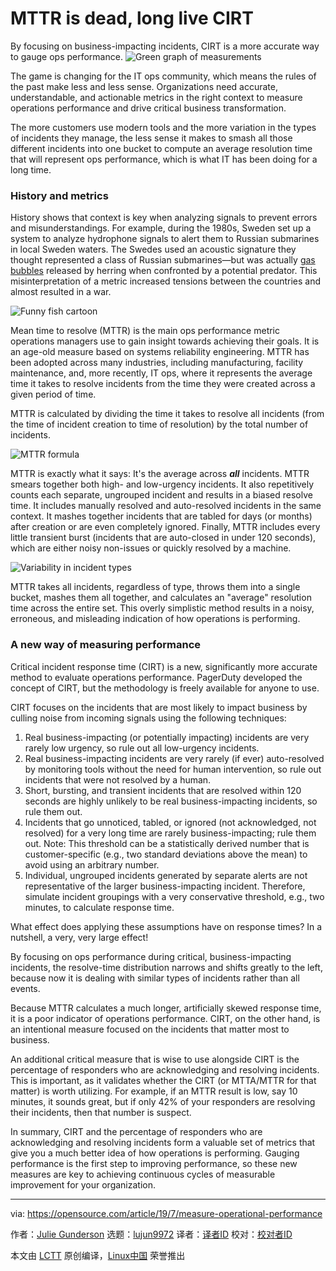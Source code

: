 [#]: collector: (lujun9972)
[#]: translator: ( )
[#]: reviewer: ( )
[#]: publisher: ( )
[#]: url: ( )
[#]: subject: (MTTR is dead, long live CIRT)
[#]: via: (https://opensource.com/article/19/7/measure-operational-performance)
[#]: author: (Julie Gunderson https://opensource.com/users/juliegund/users/kearnsjd/users/ophir)

MTTR is dead, long live CIRT
======
By focusing on business-impacting incidents, CIRT is a more accurate way
to gauge ops performance.
![Green graph of measurements][1]

The game is changing for the IT ops community, which means the rules of the past make less and less sense. Organizations need accurate, understandable, and actionable metrics in the right context to measure operations performance and drive critical business transformation.

The more customers use modern tools and the more variation in the types of incidents they manage, the less sense it makes to smash all those different incidents into one bucket to compute an average resolution time that will represent ops performance, which is what IT has been doing for a long time.

### History and metrics

History shows that context is key when analyzing signals to prevent errors and misunderstandings. For example, during the 1980s, Sweden set up a system to analyze hydrophone signals to alert them to Russian submarines in local Sweden waters. The Swedes used an acoustic signature they thought represented a class of Russian submarines—but was actually [gas bubbles][2] released by herring when confronted by a potential predator. This misinterpretation of a metric increased tensions between the countries and almost resulted in a war.

![Funny fish cartoon][3]

Mean time to resolve (MTTR) is the main ops performance metric operations managers use to gain insight towards achieving their goals. It is an age-old measure based on systems reliability engineering. MTTR has been adopted across many industries, including manufacturing, facility maintenance, and, more recently, IT ops, where it represents the average time it takes to resolve incidents from the time they were created across a given period of time.

MTTR is calculated by dividing the time it takes to resolve all incidents (from the time of incident creation to time of resolution) by the total number of incidents.

![MTTR formula][4]

MTTR is exactly what it says: It's the average across _**all**_ incidents. MTTR smears together both high- and low-urgency incidents. It also repetitively counts each separate, ungrouped incident and results in a biased resolve time. It includes manually resolved and auto-resolved incidents in the same context. It mashes together incidents that are tabled for days (or months) after creation or are even completely ignored. Finally, MTTR includes every little transient burst (incidents that are auto-closed in under 120 seconds), which are either noisy non-issues or quickly resolved by a machine.

![Variability in incident types][5]

MTTR takes all incidents, regardless of type, throws them into a single bucket, mashes them all together, and calculates an "average" resolution time across the entire set. This overly simplistic method results in a noisy, erroneous, and misleading indication of how operations is performing.

### A new way of measuring performance

Critical incident response time (CIRT) is a new, significantly more accurate method to evaluate operations performance. PagerDuty developed the concept of CIRT, but the methodology is freely available for anyone to use.

CIRT focuses on the incidents that are most likely to impact business by culling noise from incoming signals using the following techniques:

  1. Real business-impacting (or potentially impacting) incidents are very rarely low urgency, so rule out all low-urgency incidents.
  2. Real business-impacting incidents are very rarely (if ever) auto-resolved by monitoring tools without the need for human intervention, so rule out incidents that were not resolved by a human.
  3. Short, bursting, and transient incidents that are resolved within 120 seconds are highly unlikely to be real business-impacting incidents, so rule them out.
  4. Incidents that go unnoticed, tabled, or ignored (not acknowledged, not resolved) for a very long time are rarely business-impacting; rule them out. Note: This threshold can be a statistically derived number that is customer-specific (e.g., two standard deviations above the mean) to avoid using an arbitrary number.
  5. Individual, ungrouped incidents generated by separate alerts are not representative of the larger business-impacting incident. Therefore, simulate incident groupings with a very conservative threshold, e.g., two minutes, to calculate response time.



What effect does applying these assumptions have on response times? In a nutshell, a very, very large effect!

By focusing on ops performance during critical, business-impacting incidents, the resolve-time distribution narrows and shifts greatly to the left, because now it is dealing with similar types of incidents rather than all events.

Because MTTR calculates a much longer, artificially skewed response time, it is a poor indicator of operations performance. CIRT, on the other hand, is an intentional measure focused on the incidents that matter most to business.

An additional critical measure that is wise to use alongside CIRT is the percentage of responders who are acknowledging and resolving incidents. This is important, as it validates whether the CIRT (or MTTA/MTTR for that matter) is worth utilizing. For example, if an MTTR result is low, say 10 minutes, it sounds great, but if only 42% of your responders are resolving their incidents, then that number is suspect.

In summary, CIRT and the percentage of responders who are acknowledging and resolving incidents form a valuable set of metrics that give you a much better idea of how operations is performing. Gauging performance is the first step to improving performance, so these new measures are key to achieving continuous cycles of measurable improvement for your organization.

--------------------------------------------------------------------------------

via: https://opensource.com/article/19/7/measure-operational-performance

作者：[Julie Gunderson][a]
选题：[lujun9972][b]
译者：[译者ID](https://github.com/译者ID)
校对：[校对者ID](https://github.com/校对者ID)

本文由 [LCTT](https://github.com/LCTT/TranslateProject) 原创编译，[Linux中国](https://linux.cn/) 荣誉推出

[a]: https://opensource.com/users/juliegund/users/kearnsjd/users/ophir
[b]: https://github.com/lujun9972
[1]: https://opensource.com/sites/default/files/styles/image-full-size/public/lead-images/metrics_lead-steps-measure.png?itok=DG7rFZPk (Green graph of measurements)
[2]: http://blogfishx.blogspot.com/2014/05/herring-fart-to-communicate.html
[3]: https://opensource.com/sites/default/files/uploads/fish.png (Funny fish cartoon)
[4]: https://opensource.com/sites/default/files/uploads/mttr.png (MTTR formula)
[5]: https://opensource.com/sites/default/files/uploads/incidents.png (Variability in incident types)
